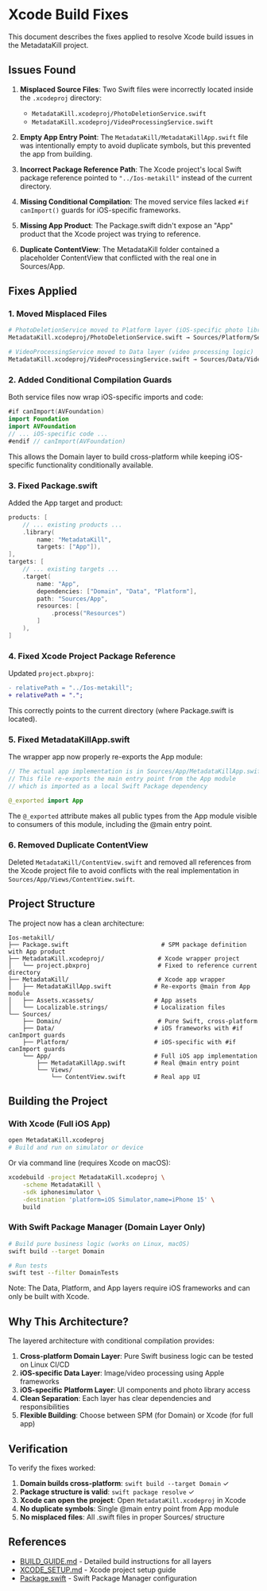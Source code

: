 # Xcode Build Fixes

This document describes the fixes applied to resolve Xcode build issues in the MetadataKill project.

## Issues Found

1. **Misplaced Source Files**: Two Swift files were incorrectly located inside the `.xcodeproj` directory:
   - `MetadataKill.xcodeproj/PhotoDeletionService.swift`
   - `MetadataKill.xcodeproj/VideoProcessingService.swift`

2. **Empty App Entry Point**: The `MetadataKill/MetadataKillApp.swift` file was intentionally empty to avoid duplicate symbols, but this prevented the app from building.

3. **Incorrect Package Reference Path**: The Xcode project's local Swift package reference pointed to `"../Ios-metakill"` instead of the current directory.

4. **Missing Conditional Compilation**: The moved service files lacked `#if canImport()` guards for iOS-specific frameworks.

5. **Missing App Product**: The Package.swift didn't expose an "App" product that the Xcode project was trying to reference.

6. **Duplicate ContentView**: The MetadataKill folder contained a placeholder ContentView that conflicted with the real one in Sources/App.

## Fixes Applied

### 1. Moved Misplaced Files

```bash
# PhotoDeletionService moved to Platform layer (iOS-specific photo library operations)
MetadataKill.xcodeproj/PhotoDeletionService.swift → Sources/Platform/Services/PhotoDeletionService.swift

# VideoProcessingService moved to Data layer (video processing logic)
MetadataKill.xcodeproj/VideoProcessingService.swift → Sources/Data/VideoProcessing/VideoProcessingService.swift
```

### 2. Added Conditional Compilation Guards

Both service files now wrap iOS-specific imports and code:

```swift
#if canImport(AVFoundation)
import Foundation
import AVFoundation
// ... iOS-specific code ...
#endif // canImport(AVFoundation)
```

This allows the Domain layer to build cross-platform while keeping iOS-specific functionality conditionally available.

### 3. Fixed Package.swift

Added the App target and product:

```swift
products: [
    // ... existing products ...
    .library(
        name: "MetadataKill",
        targets: ["App"]),
],
targets: [
    // ... existing targets ...
    .target(
        name: "App",
        dependencies: ["Domain", "Data", "Platform"],
        path: "Sources/App",
        resources: [
            .process("Resources")
        ]
    ),
]
```

### 4. Fixed Xcode Project Package Reference

Updated `project.pbxproj`:

```diff
- relativePath = "../Ios-metakill";
+ relativePath = ".";
```

This correctly points to the current directory (where Package.swift is located).

### 5. Fixed MetadataKillApp.swift

The wrapper app now properly re-exports the App module:

```swift
// The actual app implementation is in Sources/App/MetadataKillApp.swift
// This file re-exports the main entry point from the App module
// which is imported as a local Swift Package dependency

@_exported import App
```

The `@_exported` attribute makes all public types from the App module visible to consumers of this module, including the @main entry point.

### 6. Removed Duplicate ContentView

Deleted `MetadataKill/ContentView.swift` and removed all references from the Xcode project file to avoid conflicts with the real implementation in `Sources/App/Views/ContentView.swift`.

## Project Structure

The project now has a clean architecture:

```
Ios-metakill/
├── Package.swift                          # SPM package definition with App product
├── MetadataKill.xcodeproj/               # Xcode wrapper project
│   └── project.pbxproj                   # Fixed to reference current directory
├── MetadataKill/                         # Xcode app wrapper
│   ├── MetadataKillApp.swift            # Re-exports @main from App module
│   ├── Assets.xcassets/                 # App assets
│   └── Localizable.strings/             # Localization files
└── Sources/
    ├── Domain/                           # Pure Swift, cross-platform
    ├── Data/                            # iOS frameworks with #if canImport guards
    ├── Platform/                        # iOS-specific with #if canImport guards
    └── App/                             # Full iOS app implementation
        ├── MetadataKillApp.swift        # Real @main entry point
        └── Views/
            └── ContentView.swift        # Real app UI
```

## Building the Project

### With Xcode (Full iOS App)

```bash
open MetadataKill.xcodeproj
# Build and run on simulator or device
```

Or via command line (requires Xcode on macOS):

```bash
xcodebuild -project MetadataKill.xcodeproj \
    -scheme MetadataKill \
    -sdk iphonesimulator \
    -destination 'platform=iOS Simulator,name=iPhone 15' \
    build
```

### With Swift Package Manager (Domain Layer Only)

```bash
# Build pure business logic (works on Linux, macOS)
swift build --target Domain

# Run tests
swift test --filter DomainTests
```

Note: The Data, Platform, and App layers require iOS frameworks and can only be built with Xcode.

## Why This Architecture?

The layered architecture with conditional compilation provides:

1. **Cross-platform Domain Layer**: Pure Swift business logic can be tested on Linux CI/CD
2. **iOS-specific Data Layer**: Image/video processing using Apple frameworks
3. **iOS-specific Platform Layer**: UI components and photo library access
4. **Clean Separation**: Each layer has clear dependencies and responsibilities
5. **Flexible Building**: Choose between SPM (for Domain) or Xcode (for full app)

## Verification

To verify the fixes worked:

1. **Domain builds cross-platform**: `swift build --target Domain` ✓
2. **Package structure is valid**: `swift package resolve` ✓
3. **Xcode can open the project**: Open `MetadataKill.xcodeproj` in Xcode
4. **No duplicate symbols**: Single @main entry point from App module
5. **No misplaced files**: All .swift files in proper Sources/ structure

## References

- [BUILD_GUIDE.md](BUILD_GUIDE.md) - Detailed build instructions for all layers
- [XCODE_SETUP.md](XCODE_SETUP.md) - Xcode project setup guide
- [Package.swift](Package.swift) - Swift Package Manager configuration
